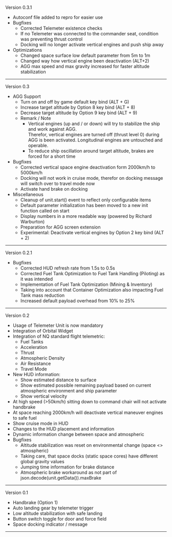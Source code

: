 Version 0.3.1
* Autoconf file added to repro for easier use
* Bugfixes
    * Corrected Telemeter existence checks
    * If no Telemeter was connected to the commander seat, condition was preventing thrust control
    * Docking will no longer activate vertical engines and push ship away
* Optimizations
    * Changed space surface low default parameter from 5m to 1m
    * Changed way how vertical engine been deactivation (ALT+2)
    * AGG max speed and max gravity increased for faster altitude stabilization

---

Version 0.3
* AGG Support
    * Turn on and off by game default key bind (ALT + G)
    * Increase target altitude by Option 8 key bind (ALT + 8)
    * Decrease target altitude by Option 9 key bind (ALT + 9)
    * Remark / Note
        * Vertical engines (up and / or down) will try to stabilize the ship and work against AGG.<br>
        Therefor, vertical engines are turned off (thrust level 0) during AGG is been activated. Longitudinal engines are untouched and operable.
        * To reduce ship oscillation around target altitude, brakes are forced for a short time
* Bugfixes
    * Corrected vertical space engine deactivation form 2000km/h to 5000km/h
    * Docking will not work in cruise mode, therefor on docking message will switch over to travel mode now
    * Activate hand brake on docking
* Miscellaneous    
    * Cleanup of unit.start() event to reflect only configurable items
    * Default parameter initialization has been moved to a new init function called on start
    * Display numbers in a more readable way (powered by Richard Warburton)
    * Preparation for AGG screen extension
    * Experimental: Deactivate vertical engines by Option 2 key bind (ALT + 2)

---

Version 0.2.1
* Bugfixes
    * Corrected HUD refresh rate from 1.5s to 0.5s
    * Corrected Fuel Tank Optimization to Fuel Tank Handling (Piloting) as it was intended
    * Implementation of Fuel Tank Optimization (Mining & Inventory)
    * Taking into account that Container Optimization also impacting Fuel Tank mass reduction
    * Increased default payload overhead from 10% to 25%

---

Version 0.2
* Usage of Telemeter Unit is now mandatory
* Integration of Orbital Widget
* Integration of NQ standard flight telemetric:
    * Fuel Tanks
    * Acceleration
    * Thrust
    * Atmospheric Density
    * Air Resistance
    * Travel Mode
* New HUD information:
    * Show estimated distance to surface
    * Show estimated possible remaining payload based on current atmospheric environment and ship parameter
    * Show vertical velocity
* At high speed (>50km/h) sitting down to command chair will not activate handbrake
* At space reaching 2000km/h will deactivate vertical maneuver engines to safe fuel
* Show cruise mode in HUD
* Changes to the HUD placement and information
* Dynamic information change between space and atmospheric
* Bugfixes
    * Altitude stabilization was reset on environmental change (space <> atmospheric)
    * Taking care, that space docks (static space cores) have different global gravity values
    * Jumping time information for brake distance
    * Atmospheric brake workaround as not part of json.decode(unit.getData()).maxBrake 

---

Version 0.1
* Handbrake (Option 1)
* Auto landing gear by telemeter trigger
* Low altitude stabilization with safe landing
* Button switch toggle for door and force field
* Space docking indicator / message

---

